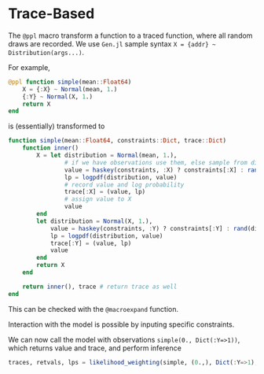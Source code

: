 # Trace-Based

The `@ppl` macro transform a function to a traced function, where all random draws are recorded.
We use `Gen.jl` sample syntax `X = {addr} ~ Distribution(args...)`.

For example,

```julia
@ppl function simple(mean::Float64)
    X = {:X} ~ Normal(mean, 1.)
    {:Y} ~ Normal(X, 1.)
    return X
end
```

is (essentially) transformed to

```julia
function simple(mean::Float64, constraints::Dict, trace::Dict)
    function inner()
        X = let distribution = Normal(mean, 1.),
                # if we have observations use them, else sample from distribution
                value = haskey(constraints, :X) ? constraints[:X] : rand(distribution),
                lp = logpdf(distribution, value)
                # record value and log probability
                trace[:X] = (value, lp)
                # assign value to X
                value
        end
        let distribution = Normal(X, 1.),
            value = haskey(constraints, :Y) ? constraints[:Y] : rand(distribution),
            lp = logpdf(distribution, value)
            trace[:Y] = (value, lp)
            value
        end
        return X
    end

    return inner(), trace # return trace as well
end
```
This can be checked with the `@macroexpand` function.

Interaction with the model is possible by inputing specific constraints.

We can now call the model with observations `simple(0., Dict(:Y=>1))`, which returns value and trace, and perform inference
```julia
traces, retvals, lps = likelihood_weighting(simple, (0.,), Dict(:Y=>1), 1_000_000);
```